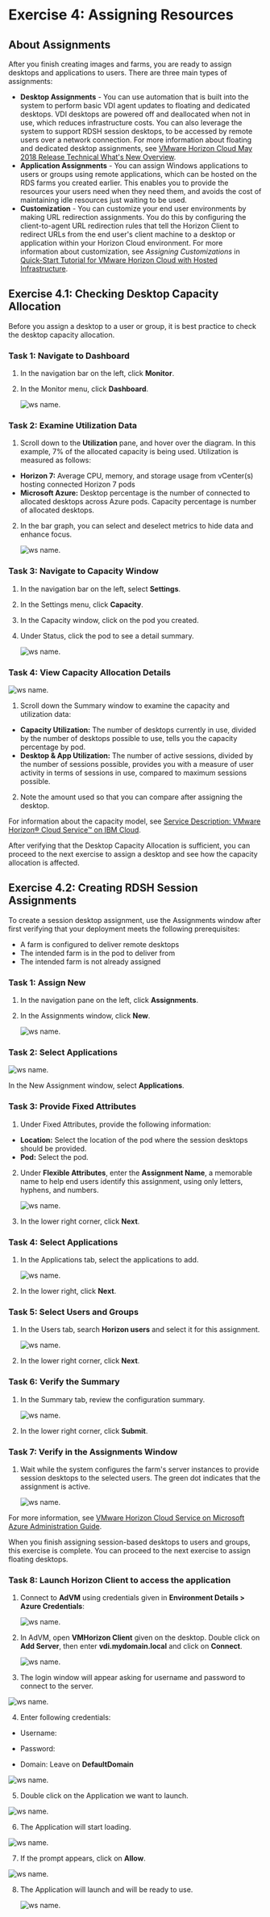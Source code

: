 # **Exercise 4: Assigning Resources**

## About Assignments

After you finish creating images and farms, you are ready to assign desktops and applications to users. There are three main types of assignments:

  - **Desktop Assignments** - You can use automation that is built into the system to perform basic VDI agent updates to floating and dedicated desktops. VDI desktops are powered off and deallocated when not in use, which reduces infrastructure costs. You can also leverage the system to support RDSH session desktops, to be accessed by remote users over a network connection. For more information about floating and dedicated desktop assignments, see [VMware Horizon Cloud May 2018 Release Technical What's New Overview](https://www.youtube.com/watch?t=2m56s&v=mSTBrUFFLDc&feature=youtu.be).
  - **Application Assignments** - You can assign Windows applications to users or groups using remote applications, which can be hosted on the RDS farms you created earlier. This enables you to provide the resources your users need when they need them, and avoids the cost of maintaining idle resources just waiting to be used.
  - **Customization** - You can customize your end user environments by making URL redirection assignments. You do this by configuring the client-to-agent URL redirection rules that tell the Horizon Client to redirect URLs from the end user's client machine to a desktop or application within your Horizon Cloud environment. For more information about customization, see *Assigning Customizations* in [Quick-Start Tutorial for VMware Horizon Cloud with Hosted Infrastructure](https://docs.vmware.com/en/VMware-Horizon-Cloud-Service/index.html).

## **Exercise 4.1: Checking Desktop Capacity Allocation**

Before you assign a desktop to a user or group, it is best practice to check the desktop capacity allocation.

### **Task 1: Navigate to Dashboard**

1. In the navigation bar on the left, click **Monitor**.
2. In the Monitor menu, click **Dashboard**.

   ![ws name.](media/exe1.png)

### **Task 2: Examine Utilization Data**
    
1. Scroll down to the **Utilization** pane, and hover over the diagram. In this example, 7% of the allocated capacity is being used. Utilization is measured as follows:
  - **Horizon 7:** Average CPU, memory, and storage usage from vCenter(s) hosting connected Horizon 7 pods
  - **Microsoft Azure:** Desktop percentage is the number of connected to allocated desktops across Azure pods. Capacity percentage is number of allocated desktops.

2. In the bar graph, you can select and deselect metrics to hide data and enhance focus.

   ![ws name.](media/exe2.png)


### **Task 3: Navigate to Capacity Window**
   
1. In the navigation bar on the left, select **Settings**.
2. In the Settings menu, click **Capacity**.
3. In the Capacity window, click on the pod you created.
4. Under Status, click the pod to see a detail summary.

    ![ws name.](media/vmw12.png)

### **Task 4: View Capacity Allocation Details**

   ![ws name.](media/exeu4.png)
   
1. Scroll down the Summary window to examine the capacity and utilization data:
  - **Capacity Utilization:** The number of desktops currently in use, divided by the number of desktops possible to use, tells you the capacity percentage by pod.
  - **Desktop & App Utilization:** The number of active sessions, divided by the number of sessions possible, provides you with a measure of user activity in terms of sessions in use, compared to maximum sessions possible.

2. Note the amount used so that you can compare after assigning the desktop.

For information about the capacity model, see [Service Description: VMware Horizon® Cloud Service™ on IBM Cloud](https://www.vmware.com/content/dam/digitalmarketing/vmware/en/pdf/support/vmware-horizon-cloud-hosted-service-description.pdf).

After verifying that the Desktop Capacity Allocation is sufficient, you can proceed to the next exercise to assign a desktop and see how the capacity allocation is affected.


## **Exercise 4.2: Creating RDSH Session Assignments**


To create a session desktop assignment, use the Assignments window after first verifying that your deployment meets the following prerequisites:

  - A farm is configured to deliver remote desktops
  - The intended farm is in the pod to deliver from
  - The intended farm is not already assigned

### **Task 1: Assign New**

1. In the navigation pane on the left, click **Assignments**.
2. In the Assignments window, click **New**.

   ![ws name.](media/exeu14.png)


### **Task 2: Select Applications**

   ![ws name.](media/exeu15.png)
   
In the New Assignment window, select **Applications**.


### **Task 3: Provide Fixed Attributes**

1. Under Fixed Attributes, provide the following information:
  - **Location:** Select the location of the pod where the session desktops should be provided.
  - **Pod:** Select the pod.

2. Under **Flexible Attributes**, enter the **Assignment Name**, a memorable name to help end users identify this assignment, using only letters, hyphens, and numbers.

   ![ws name.](media/us26.png)

3. In the lower right corner, click **Next**.


### **Task 4: Select Applications**

1. In the Applications tab, select the applications to add.

   ![ws name.](media/us27.png)

2. In the lower right, click **Next**.


### **Task 5: Select Users and Groups**
   
1. In the Users tab, search **Horizon users** and select it for this assignment.

   ![ws name.](media/us28.png)

2. In the lower right corner, click **Next**.

### **Task 6: Verify the Summary**
   
1. In the Summary tab, review the configuration summary.

   ![ws name.](media/us29.png)

2. In the lower right corner, click **Submit**.


### **Task 7: Verify in the Assignments Window**
   
1. Wait while the system configures the farm's server instances to provide session desktops to the selected users. The green dot indicates that the assignment is active.

   ![ws name.](media/us30.png)


For more information, see [VMware Horizon Cloud Service on Microsoft Azure Administration Guide](https://docs.vmware.com/en/VMware-Horizon-Cloud-Service/index.html).

When you finish assigning session-based desktops to users and groups, this exercise is complete. You can proceed to the next exercise to assign floating desktops.


### Task 8: Launch Horizon Client to access the application

1. Connect to **AdVM** using credentials given in **Environment Details > Azure Credentials**: 

    ![ws name.](media/vmw28.png)

2. In AdVM, open **VMHorizon Client** given on the desktop. Double click on **Add Server**, then enter **vdi.mydomain.local** and click on **Connect**.
  
   ![ws name.](media/vmw21.png)
  

3. The login window will appear asking for username and password to connect to the server.

  ![ws name.](media/vmw22.png)
  
  
4. Enter following credentials:

  - Username: <inject key="vdi Username 1" props="{\&quot;enableCopy\&quot;:true,\&quot;style\&quot;:{\&quot;fontWeight\&quot;:\&quot;bold\&quot;}}" />
  
  - Password: <inject key="all Account Password" props="{\&quot;enableCopy\&quot;:true,\&quot;style\&quot;:{\&quot;fontWeight\&quot;:\&quot;bold\&quot;}}" />
  
  - Domain: Leave on **DefaultDomain**

  ![ws name.](media/us31.png)
  
5. Double click on the Application we want to launch.

  ![ws name.](media/vmw24.png)
  
  
6. The Application will start loading.

  ![ws name.](media/vmw25.png)


7. If the prompt appears, click on **Allow**.

  ![ws name.](media/vmw26.png)
  
8. The Application will launch and will be ready to use.

   ![ws name.](media/vmw27.png)




